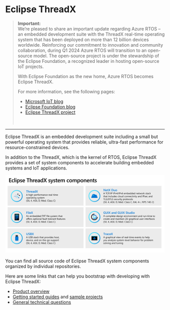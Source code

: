 # Eclipse ThreadX

> **Important:**
> <br>
> We’re pleased to share an important update regarding Azure RTOS – an embedded development suite with the ThreadX real-time operating system that has been deployed on more than 12 billion devices worldwide. Reinforcing our commitment to innovation and community collaboration, during Q1 2024 Azure RTOS will transition to an open-source model. The open-source project is under the stewardship of the Eclipse Foundation, a recognized leader in hosting open-source IoT projects.
>
> With Eclipse Foundation as the new home, Azure RTOS becomes Eclipse ThreadX.
>
> For more information, see the following pages:
>
> * [Microsoft IoT blog](https://techcommunity.microsoft.com/t5/internet-of-things-blog/microsoft-contributes-azure-rtos-to-open-source/ba-p/3986318)
> * [Eclipse Foundation blog](https://eclipse-foundation.blog/2023/11/21/introducing-eclipse-threadx/)
> * [Eclipse ThreadX project](https://threadx.io/)
> <br>

<hr>

Eclipse ThreadX is an embedded development suite including a small but powerful operating system that provides reliable, ultra-fast performance for resource-constrained devices.

In addition to the ThreadX, which is the kernel of RTOS, Eclipse ThreadX provides a set of system components to accelerate building embedded systems and IoT applications.

![System components](/images/Eclipse-ThreadX.png)

You can find all source code of Eclipse ThreadX system components organized by individual repositories.

Here are some links that can help you bootstrap with developing with Eclipse ThreadX:

- [Product overview](https://github.com/eclipse-threadx/rtos-docs)
- [Getting started guides](https://github.com/eclipse-threadx/getting-started) and [sample projects](https://github.com/eclipse-threadx/samples)
- [General technical questions](https://accounts.eclipse.org/mailing-list/threadx)

